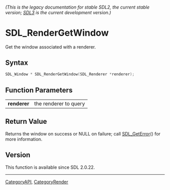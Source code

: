 ###### (This is the legacy documentation for stable SDL2, the current stable version; [SDL3](https://wiki.libsdl.org/SDL3/) is the current development version.)
# SDL_RenderGetWindow

Get the window associated with a renderer.

## Syntax

```c
SDL_Window * SDL_RenderGetWindow(SDL_Renderer *renderer);

```

## Function Parameters

|                  |                       |
| ---------------- | --------------------- |
| **renderer**     | the renderer to query |

## Return Value

Returns the window on success or NULL on failure; call
[SDL_GetError](SDL_GetError)() for more information.

## Version

This function is available since SDL 2.0.22.

----
[CategoryAPI](CategoryAPI), [CategoryRender](CategoryRender)

